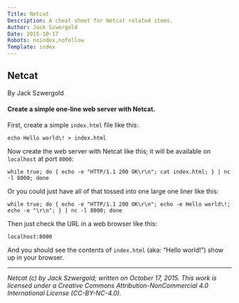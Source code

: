 ```yaml
---
Title: Netcat
Description: A cheat sheet for Netcat related items.
Author: Jack Szwergold
Date: 2015-10-17
Robots: noindex,nofollow
Template: index
---
```


## Netcat

By Jack Szwergold

#### Create a simple one-line web server with Netcat.

First, create a simple `index.html` file like this:

    echo Hello world\! > index.html

Now create the web server with Netcat like this; it will be available on `localhost` at port `8000`:

    while true; do { echo -e "HTTP/1.1 200 OK\r\n"; cat index.html; } | nc -l 8000; done

Or you could just have all of that tossed into one large one liner like this:

    while true; do { echo -e "HTTP/1.1 200 OK\r\n"; echo -e Hello world\!; echo -e "\r\n"; } | nc -l 8000; done

Then just check the URL in a web browser like this:

    localhost:8000

And you should see the contents of `index.html` (aka: “Hello world!”) show up in your browser.

***

*Netcat (c) by Jack Szwergold; written on October 17, 2015. This work is licensed under a Creative Commons Attribution-NonCommercial 4.0 International License (CC-BY-NC-4.0).*
